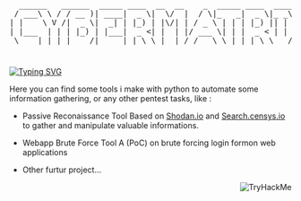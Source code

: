 <pre align="center">
  ______   ______  _____ ____  __  __    _  _____ ____  _____  __
 / ___\ \ / / __ )| ____|  _ \|  \/  |  / \|_   _|  _ \|_ _\ \/ /
| |    \ V /|  _ \|  _| | |_) | |\/| | / _ \ | | | |_) || | \  / 
| |___  | | | |_) | |___|  _ <| |  | |/ ___ \| | |  _ < | | /  \ 
 \____| |_| |____/|_____|_| \_\_|  |_/_/   \_\_| |_| \_\___/_/\_\
</pre>

<h1></h1>
<a href="https://git.io/typing-svg"><img src="https://readme-typing-svg.demolab.com?font=Fira+Code&pause=1000&color=4EB657&random=false&width=435&lines=Wake+Up%2C+NEO+!" alt="Typing SVG" /></a>
<p> Here you can find some tools i make with python to automate some information gathering, or any other pentest tasks, like :
<ul>
 <li> Passive Reconaissance Tool Based on <a href="Shodan.io">Shodan.io</a> and <a href="search.censys.io">Search.censys.io</a> to gather and manipulate valuable informations.</p></li>
 <li> Webapp Brute Force Tool A (PoC) on brute forcing login formon web applications</p></li>
 <li>Other furtur project...</li>
</ul>
</p>

<img align="right" src="https://tryhackme-badges.s3.amazonaws.com/Marbati.png" alt="TryHackMe">




